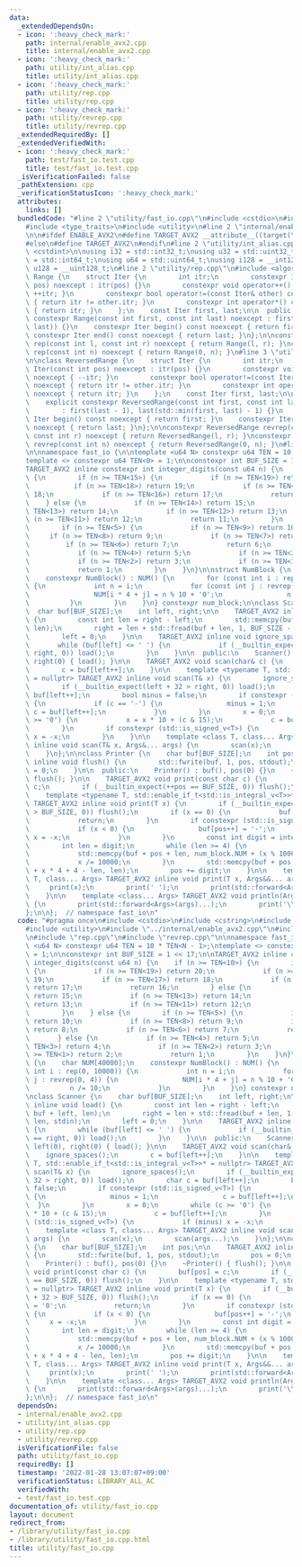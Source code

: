 ```yaml
---
data:
  _extendedDependsOn:
  - icon: ':heavy_check_mark:'
    path: internal/enable_avx2.cpp
    title: internal/enable_avx2.cpp
  - icon: ':heavy_check_mark:'
    path: utility/int_alias.cpp
    title: utility/int_alias.cpp
  - icon: ':heavy_check_mark:'
    path: utility/rep.cpp
    title: utility/rep.cpp
  - icon: ':heavy_check_mark:'
    path: utility/revrep.cpp
    title: utility/revrep.cpp
  _extendedRequiredBy: []
  _extendedVerifiedWith:
  - icon: ':heavy_check_mark:'
    path: test/fast_io.test.cpp
    title: test/fast_io.test.cpp
  _isVerificationFailed: false
  _pathExtension: cpp
  _verificationStatusIcon: ':heavy_check_mark:'
  attributes:
    links: []
  bundledCode: "#line 2 \"utility/fast_io.cpp\"\n#include <cstdio>\n#include <cstring>\n\
    #include <type_traits>\n#include <utility>\n#line 2 \"internal/enable_avx2.cpp\"\
    \n\n#ifdef ENABLE_AVX2\n#define TARGET_AVX2 __attribute__((target(\"avx2\")))\n\
    #else\n#define TARGET_AVX2\n#endif\n#line 2 \"utility/int_alias.cpp\"\n#include\
    \ <cstdint>\n\nusing i32 = std::int32_t;\nusing u32 = std::uint32_t;\nusing i64\
    \ = std::int64_t;\nusing u64 = std::uint64_t;\nusing i128 = __int128_t;\nusing\
    \ u128 = __uint128_t;\n#line 2 \"utility/rep.cpp\"\n#include <algorithm>\n\nclass\
    \ Range {\n    struct Iter {\n        int itr;\n        constexpr Iter(const int\
    \ pos) noexcept : itr(pos) {}\n        constexpr void operator++() noexcept {\
    \ ++itr; }\n        constexpr bool operator!=(const Iter& other) const noexcept\
    \ { return itr != other.itr; }\n        constexpr int operator*() const noexcept\
    \ { return itr; }\n    };\n    const Iter first, last;\n\n  public:\n    explicit\
    \ constexpr Range(const int first, const int last) noexcept : first(first), last(std::max(first,\
    \ last)) {}\n    constexpr Iter begin() const noexcept { return first; }\n   \
    \ constexpr Iter end() const noexcept { return last; }\n};\n\nconstexpr Range\
    \ rep(const int l, const int r) noexcept { return Range(l, r); }\nconstexpr Range\
    \ rep(const int n) noexcept { return Range(0, n); }\n#line 3 \"utility/revrep.cpp\"\
    \n\nclass ReversedRange {\n    struct Iter {\n        int itr;\n        constexpr\
    \ Iter(const int pos) noexcept : itr(pos) {}\n        constexpr void operator++()\
    \ noexcept { --itr; }\n        constexpr bool operator!=(const Iter& other) const\
    \ noexcept { return itr != other.itr; }\n        constexpr int operator*() const\
    \ noexcept { return itr; }\n    };\n    const Iter first, last;\n\n  public:\n\
    \    explicit constexpr ReversedRange(const int first, const int last) noexcept\n\
    \        : first(last - 1), last(std::min(first, last) - 1) {}\n    constexpr\
    \ Iter begin() const noexcept { return first; }\n    constexpr Iter end() const\
    \ noexcept { return last; }\n};\n\nconstexpr ReversedRange revrep(const int l,\
    \ const int r) noexcept { return ReversedRange(l, r); }\nconstexpr ReversedRange\
    \ revrep(const int n) noexcept { return ReversedRange(0, n); }\n#line 10 \"utility/fast_io.cpp\"\
    \n\nnamespace fast_io {\n\ntemplate <u64 N> constexpr u64 TEN = 10 * TEN<N - 1>;\n\
    template <> constexpr u64 TEN<0> = 1;\n\nconstexpr int BUF_SIZE = 1 << 17;\n\n\
    TARGET_AVX2 inline constexpr int integer_digits(const u64 n) {\n    if (n >= TEN<10>)\
    \ {\n        if (n >= TEN<15>) {\n            if (n >= TEN<19>) return 20;\n \
    \           if (n >= TEN<18>) return 19;\n            if (n >= TEN<17>) return\
    \ 18;\n            if (n >= TEN<16>) return 17;\n            return 16;\n    \
    \    } else {\n            if (n >= TEN<14>) return 15;\n            if (n >=\
    \ TEN<13>) return 14;\n            if (n >= TEN<12>) return 13;\n            if\
    \ (n >= TEN<11>) return 12;\n            return 11;\n        }\n    } else {\n\
    \        if (n >= TEN<5>) {\n            if (n >= TEN<9>) return 10;\n       \
    \     if (n >= TEN<8>) return 9;\n            if (n >= TEN<7>) return 8;\n   \
    \         if (n >= TEN<6>) return 7;\n            return 6;\n        } else {\n\
    \            if (n >= TEN<4>) return 5;\n            if (n >= TEN<3>) return 4;\n\
    \            if (n >= TEN<2>) return 3;\n            if (n >= TEN<1>) return 2;\n\
    \            return 1;\n        }\n    }\n}\n\nstruct NumBlock {\n    char NUM[40000];\n\
    \    constexpr NumBlock() : NUM() {\n        for (const int i : rep(0, 10000))\
    \ {\n            int n = i;\n            for (const int j : revrep(0, 4)) {\n\
    \                NUM[i * 4 + j] = n % 10 + '0';\n                n /= 10;\n  \
    \          }\n        }\n    }\n} constexpr num_block;\n\nclass Scanner {\n  \
    \  char buf[BUF_SIZE];\n    int left, right;\n\n    TARGET_AVX2 inline void load()\
    \ {\n        const int len = right - left;\n        std::memcpy(buf, buf + left,\
    \ len);\n        right = len + std::fread(buf + len, 1, BUF_SIZE - len, stdin);\n\
    \        left = 0;\n    }\n\n    TARGET_AVX2 inline void ignore_spaces() {\n \
    \       while (buf[left] <= ' ') {\n            if (__builtin_expect(++left ==\
    \ right, 0)) load();\n        }\n    }\n\n  public:\n    Scanner() : buf(), left(0),\
    \ right(0) { load(); }\n\n    TARGET_AVX2 void scan(char& c) {\n        ignore_spaces();\n\
    \        c = buf[left++];\n    }\n\n    template <typename T, std::enable_if_t<std::is_integral_v<T>>*\
    \ = nullptr> TARGET_AVX2 inline void scan(T& x) {\n        ignore_spaces();\n\
    \        if (__builtin_expect(left + 32 > right, 0)) load();\n        char c =\
    \ buf[left++];\n        bool minus = false;\n        if constexpr (std::is_signed_v<T>)\
    \ {\n            if (c == '-') {\n                minus = 1;\n               \
    \ c = buf[left++];\n            }\n        }\n        x = 0;\n        while (c\
    \ >= '0') {\n            x = x * 10 + (c & 15);\n            c = buf[left++];\n\
    \        }\n        if constexpr (std::is_signed_v<T>) {\n            if (minus)\
    \ x = -x;\n        }\n    }\n\n    template <class T, class... Args> TARGET_AVX2\
    \ inline void scan(T& x, Args&... args) {\n        scan(x);\n        scan(args...);\n\
    \    }\n};\n\nclass Printer {\n    char buf[BUF_SIZE];\n    int pos;\n\n    TARGET_AVX2\
    \ inline void flush() {\n        std::fwrite(buf, 1, pos, stdout);\n        pos\
    \ = 0;\n    }\n\n  public:\n    Printer() : buf(), pos(0) {}\n    ~Printer() {\
    \ flush(); }\n\n    TARGET_AVX2 void print(const char c) {\n        buf[pos] =\
    \ c;\n        if (__builtin_expect(++pos == BUF_SIZE, 0)) flush();\n    }\n\n\
    \    template <typename T, std::enable_if_t<std::is_integral_v<T>>* = nullptr>\
    \ TARGET_AVX2 inline void print(T x) {\n        if (__builtin_expect(pos + 32\
    \ > BUF_SIZE, 0)) flush();\n        if (x == 0) {\n            buf[pos++] = '0';\n\
    \            return;\n        }\n        if constexpr (std::is_signed_v<T>) {\n\
    \            if (x < 0) {\n                buf[pos++] = '-';\n               \
    \ x = -x;\n            }\n        }\n        const int digit = integer_digits(x);\n\
    \        int len = digit;\n        while (len >= 4) {\n            len -= 4;\n\
    \            std::memcpy(buf + pos + len, num_block.NUM + (x % 10000) * 4, 4);\n\
    \            x /= 10000;\n        }\n        std::memcpy(buf + pos, num_block.NUM\
    \ + x * 4 + 4 - len, len);\n        pos += digit;\n    }\n\n    template <class\
    \ T, class... Args> TARGET_AVX2 inline void print(T x, Args&&... args) {\n   \
    \     print(x);\n        print(' ');\n        print(std::forward<Args>(args)...);\n\
    \    }\n\n    template <class... Args> TARGET_AVX2 void println(Args&&... args)\
    \ {\n        print(std::forward<Args>(args)...);\n        print('\\n');\n    }\n\
    };\n\n};  // namespace fast_io\n"
  code: "#pragma once\n#include <cstdio>\n#include <cstring>\n#include <type_traits>\n\
    #include <utility>\n#include \"../internal/enable_avx2.cpp\"\n#include \"int_alias.cpp\"\
    \n#include \"rep.cpp\"\n#include \"revrep.cpp\"\n\nnamespace fast_io {\n\ntemplate\
    \ <u64 N> constexpr u64 TEN = 10 * TEN<N - 1>;\ntemplate <> constexpr u64 TEN<0>\
    \ = 1;\n\nconstexpr int BUF_SIZE = 1 << 17;\n\nTARGET_AVX2 inline constexpr int\
    \ integer_digits(const u64 n) {\n    if (n >= TEN<10>) {\n        if (n >= TEN<15>)\
    \ {\n            if (n >= TEN<19>) return 20;\n            if (n >= TEN<18>) return\
    \ 19;\n            if (n >= TEN<17>) return 18;\n            if (n >= TEN<16>)\
    \ return 17;\n            return 16;\n        } else {\n            if (n >= TEN<14>)\
    \ return 15;\n            if (n >= TEN<13>) return 14;\n            if (n >= TEN<12>)\
    \ return 13;\n            if (n >= TEN<11>) return 12;\n            return 11;\n\
    \        }\n    } else {\n        if (n >= TEN<5>) {\n            if (n >= TEN<9>)\
    \ return 10;\n            if (n >= TEN<8>) return 9;\n            if (n >= TEN<7>)\
    \ return 8;\n            if (n >= TEN<6>) return 7;\n            return 6;\n \
    \       } else {\n            if (n >= TEN<4>) return 5;\n            if (n >=\
    \ TEN<3>) return 4;\n            if (n >= TEN<2>) return 3;\n            if (n\
    \ >= TEN<1>) return 2;\n            return 1;\n        }\n    }\n}\n\nstruct NumBlock\
    \ {\n    char NUM[40000];\n    constexpr NumBlock() : NUM() {\n        for (const\
    \ int i : rep(0, 10000)) {\n            int n = i;\n            for (const int\
    \ j : revrep(0, 4)) {\n                NUM[i * 4 + j] = n % 10 + '0';\n      \
    \          n /= 10;\n            }\n        }\n    }\n} constexpr num_block;\n\
    \nclass Scanner {\n    char buf[BUF_SIZE];\n    int left, right;\n\n    TARGET_AVX2\
    \ inline void load() {\n        const int len = right - left;\n        std::memcpy(buf,\
    \ buf + left, len);\n        right = len + std::fread(buf + len, 1, BUF_SIZE -\
    \ len, stdin);\n        left = 0;\n    }\n\n    TARGET_AVX2 inline void ignore_spaces()\
    \ {\n        while (buf[left] <= ' ') {\n            if (__builtin_expect(++left\
    \ == right, 0)) load();\n        }\n    }\n\n  public:\n    Scanner() : buf(),\
    \ left(0), right(0) { load(); }\n\n    TARGET_AVX2 void scan(char& c) {\n    \
    \    ignore_spaces();\n        c = buf[left++];\n    }\n\n    template <typename\
    \ T, std::enable_if_t<std::is_integral_v<T>>* = nullptr> TARGET_AVX2 inline void\
    \ scan(T& x) {\n        ignore_spaces();\n        if (__builtin_expect(left +\
    \ 32 > right, 0)) load();\n        char c = buf[left++];\n        bool minus =\
    \ false;\n        if constexpr (std::is_signed_v<T>) {\n            if (c == '-')\
    \ {\n                minus = 1;\n                c = buf[left++];\n          \
    \  }\n        }\n        x = 0;\n        while (c >= '0') {\n            x = x\
    \ * 10 + (c & 15);\n            c = buf[left++];\n        }\n        if constexpr\
    \ (std::is_signed_v<T>) {\n            if (minus) x = -x;\n        }\n    }\n\n\
    \    template <class T, class... Args> TARGET_AVX2 inline void scan(T& x, Args&...\
    \ args) {\n        scan(x);\n        scan(args...);\n    }\n};\n\nclass Printer\
    \ {\n    char buf[BUF_SIZE];\n    int pos;\n\n    TARGET_AVX2 inline void flush()\
    \ {\n        std::fwrite(buf, 1, pos, stdout);\n        pos = 0;\n    }\n\n  public:\n\
    \    Printer() : buf(), pos(0) {}\n    ~Printer() { flush(); }\n\n    TARGET_AVX2\
    \ void print(const char c) {\n        buf[pos] = c;\n        if (__builtin_expect(++pos\
    \ == BUF_SIZE, 0)) flush();\n    }\n\n    template <typename T, std::enable_if_t<std::is_integral_v<T>>*\
    \ = nullptr> TARGET_AVX2 inline void print(T x) {\n        if (__builtin_expect(pos\
    \ + 32 > BUF_SIZE, 0)) flush();\n        if (x == 0) {\n            buf[pos++]\
    \ = '0';\n            return;\n        }\n        if constexpr (std::is_signed_v<T>)\
    \ {\n            if (x < 0) {\n                buf[pos++] = '-';\n           \
    \     x = -x;\n            }\n        }\n        const int digit = integer_digits(x);\n\
    \        int len = digit;\n        while (len >= 4) {\n            len -= 4;\n\
    \            std::memcpy(buf + pos + len, num_block.NUM + (x % 10000) * 4, 4);\n\
    \            x /= 10000;\n        }\n        std::memcpy(buf + pos, num_block.NUM\
    \ + x * 4 + 4 - len, len);\n        pos += digit;\n    }\n\n    template <class\
    \ T, class... Args> TARGET_AVX2 inline void print(T x, Args&&... args) {\n   \
    \     print(x);\n        print(' ');\n        print(std::forward<Args>(args)...);\n\
    \    }\n\n    template <class... Args> TARGET_AVX2 void println(Args&&... args)\
    \ {\n        print(std::forward<Args>(args)...);\n        print('\\n');\n    }\n\
    };\n\n};  // namespace fast_io\n"
  dependsOn:
  - internal/enable_avx2.cpp
  - utility/int_alias.cpp
  - utility/rep.cpp
  - utility/revrep.cpp
  isVerificationFile: false
  path: utility/fast_io.cpp
  requiredBy: []
  timestamp: '2022-01-28 13:07:07+09:00'
  verificationStatus: LIBRARY_ALL_AC
  verifiedWith:
  - test/fast_io.test.cpp
documentation_of: utility/fast_io.cpp
layout: document
redirect_from:
- /library/utility/fast_io.cpp
- /library/utility/fast_io.cpp.html
title: utility/fast_io.cpp
---
```

